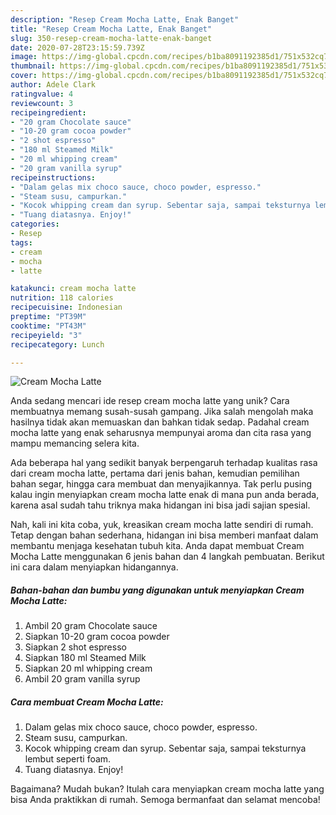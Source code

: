 ```yaml
---
description: "Resep Cream Mocha Latte, Enak Banget"
title: "Resep Cream Mocha Latte, Enak Banget"
slug: 350-resep-cream-mocha-latte-enak-banget
date: 2020-07-28T23:15:59.739Z
image: https://img-global.cpcdn.com/recipes/b1ba8091192385d1/751x532cq70/cream-mocha-latte-foto-resep-utama.jpg
thumbnail: https://img-global.cpcdn.com/recipes/b1ba8091192385d1/751x532cq70/cream-mocha-latte-foto-resep-utama.jpg
cover: https://img-global.cpcdn.com/recipes/b1ba8091192385d1/751x532cq70/cream-mocha-latte-foto-resep-utama.jpg
author: Adele Clark
ratingvalue: 4
reviewcount: 3
recipeingredient:
- "20 gram Chocolate sauce"
- "10-20 gram cocoa powder"
- "2 shot espresso"
- "180 ml Steamed Milk"
- "20 ml whipping cream"
- "20 gram vanilla syrup"
recipeinstructions:
- "Dalam gelas mix choco sauce, choco powder, espresso."
- "Steam susu, campurkan."
- "Kocok whipping cream dan syrup. Sebentar saja, sampai teksturnya lembut seperti foam."
- "Tuang diatasnya. Enjoy!"
categories:
- Resep
tags:
- cream
- mocha
- latte

katakunci: cream mocha latte 
nutrition: 118 calories
recipecuisine: Indonesian
preptime: "PT39M"
cooktime: "PT43M"
recipeyield: "3"
recipecategory: Lunch

---
```



![Cream Mocha Latte](https://img-global.cpcdn.com/recipes/b1ba8091192385d1/751x532cq70/cream-mocha-latte-foto-resep-utama.jpg)

Anda sedang mencari ide resep cream mocha latte yang unik? Cara membuatnya memang susah-susah gampang. Jika salah mengolah maka hasilnya tidak akan memuaskan dan bahkan tidak sedap. Padahal cream mocha latte yang enak seharusnya mempunyai aroma dan cita rasa yang mampu memancing selera kita.

Ada beberapa hal yang sedikit banyak berpengaruh terhadap kualitas rasa dari cream mocha latte, pertama dari jenis bahan, kemudian pemilihan bahan segar, hingga cara membuat dan menyajikannya. Tak perlu pusing kalau ingin menyiapkan cream mocha latte enak di mana pun anda berada, karena asal sudah tahu triknya maka hidangan ini bisa jadi sajian spesial.




Nah, kali ini kita coba, yuk, kreasikan cream mocha latte sendiri di rumah. Tetap dengan bahan sederhana, hidangan ini bisa memberi manfaat dalam membantu menjaga kesehatan tubuh kita. Anda dapat membuat Cream Mocha Latte menggunakan 6 jenis bahan dan 4 langkah pembuatan. Berikut ini cara dalam menyiapkan hidangannya.

<!--inarticleads1-->

##### Bahan-bahan dan bumbu yang digunakan untuk menyiapkan Cream Mocha Latte:

1. Ambil 20 gram Chocolate sauce
1. Siapkan 10-20 gram cocoa powder
1. Siapkan 2 shot espresso
1. Siapkan 180 ml Steamed Milk
1. Siapkan 20 ml whipping cream
1. Ambil 20 gram vanilla syrup




<!--inarticleads2-->

##### Cara membuat Cream Mocha Latte:

1. Dalam gelas mix choco sauce, choco powder, espresso.
1. Steam susu, campurkan.
1. Kocok whipping cream dan syrup. Sebentar saja, sampai teksturnya lembut seperti foam.
1. Tuang diatasnya. Enjoy!




Bagaimana? Mudah bukan? Itulah cara menyiapkan cream mocha latte yang bisa Anda praktikkan di rumah. Semoga bermanfaat dan selamat mencoba!
